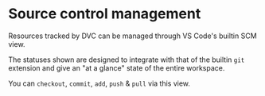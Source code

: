 # Source control management

Resources tracked by DVC can be managed through VS Code's builtin SCM view.

The statuses shown are designed to integrate with that of the builtin `git`
extension and give an "at a glance" state of the entire workspace.

You can `checkout`, `commit`, `add`, `push` & `pull` via this view.
